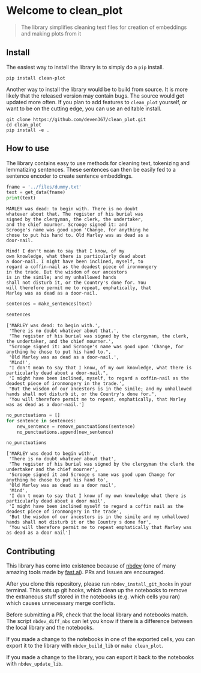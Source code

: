 # Welcome to clean_plot
> The library simplifies cleaning text files for creation of embeddings and making plots from it


## Install

The easiest way to install the library is to simply do a `pip` install. 

```
pip install clean-plot
```

Another way to install the library would be to build from source. It is more likely that the released version may contain bugs. The source would get updated more often. If you plan to add features to `clean_plot` yourself, or want to be on the cutting edge, you can use an editable install.

```
git clone https://github.com/deven367/clean_plot.git
cd clean_plot
pip install -e . 
```

## How to use

The library contains easy to use methods for cleaning text, tokenizing and lemmatizing sentences. These sentences can then be easily fed to a sentence encoder to create sentence embeddings.

```python
fname = '../files/dummy.txt'
text = get_data(fname)
print(text)
```

    MARLEY was dead: to begin with. There is no doubt
    whatever about that. The register of his burial was
    signed by the clergyman, the clerk, the undertaker,
    and the chief mourner. Scrooge signed it: and
    Scrooge's name was good upon 'Change, for anything he
    chose to put his hand to. Old Marley was as dead as a
    door-nail.
    
    Mind! I don't mean to say that I know, of my
    own knowledge, what there is particularly dead about
    a door-nail. I might have been inclined, myself, to
    regard a coffin-nail as the deadest piece of ironmongery
    in the trade. But the wisdom of our ancestors
    is in the simile; and my unhallowed hands
    shall not disturb it, or the Country's done for. You
    will therefore permit me to repeat, emphatically, that
    Marley was as dead as a door-nail.


```python
sentences = make_sentences(text)
```

```python
sentences
```




    ['MARLEY was dead: to begin with.',
     'There is no doubt whatever about that.',
     'The register of his burial was signed by the clergyman, the clerk, the undertaker, and the chief mourner.',
     "Scrooge signed it: and Scrooge's name was good upon 'Change, for anything he chose to put his hand to.",
     'Old Marley was as dead as a door-nail.',
     'Mind!',
     "I don't mean to say that I know, of my own knowledge, what there is particularly dead about a door-nail.",
     'I might have been inclined, myself, to regard a coffin-nail as the deadest piece of ironmongery in the trade.',
     "But the wisdom of our ancestors is in the simile; and my unhallowed hands shall not disturb it, or the Country's done for.",
     'You will therefore permit me to repeat, emphatically, that Marley was as dead as a door-nail.']



```python
no_punctuations = []
for sentence in sentences:
    new_sentence = remove_punctuations(sentence)
    no_punctuations.append(new_sentence)
```

```python
no_punctuations
```




    ['MARLEY was dead to begin with',
     'There is no doubt whatever about that',
     'The register of his burial was signed by the clergyman the clerk the undertaker and the chief mourner',
     'Scrooge signed it and Scrooge s name was good upon Change for anything he chose to put his hand to',
     'Old Marley was as dead as a door nail',
     'Mind',
     'I don t mean to say that I know of my own knowledge what there is particularly dead about a door nail',
     'I might have been inclined myself to regard a coffin nail as the deadest piece of ironmongery in the trade',
     'But the wisdom of our ancestors is in the simile and my unhallowed hands shall not disturb it or the Country s done for',
     'You will therefore permit me to repeat emphatically that Marley was as dead as a door nail']



## Contributing

This library has come into existence because of [nbdev](https://nbdev.fast.ai/) (one of many amazing tools made by [fast.ai](https://www.fast.ai/)). PRs and Issues are encouraged. 

After you clone this repository, please run `nbdev_install_git_hooks` in your terminal. This sets up git hooks, which clean up the notebooks to remove the extraneous stuff stored in the notebooks (e.g. which cells you ran) which causes unnecessary merge conflicts.

Before submitting a PR, check that the local library and notebooks match. The script `nbdev_diff_nbs` can let you know if there is a difference between the local library and the notebooks.

If you made a change to the notebooks in one of the exported cells, you can export it to the library with `nbdev_build_lib` or `make clean_plot`.

If you made a change to the library, you can export it back to the notebooks with `nbdev_update_lib`.
